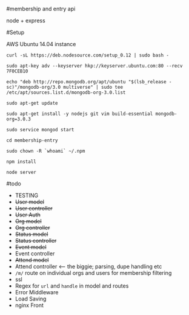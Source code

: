#membership and entry api

node + express


#Setup

AWS Ubuntu 14.04 instance

`curl -sL https://deb.nodesource.com/setup_0.12 | sudo bash -`

`sudo apt-key adv --keyserver hkp://keyserver.ubuntu.com:80 --recv 7F0CEB10`

`echo "deb http://repo.mongodb.org/apt/ubuntu "$(lsb_release -sc)"/mongodb-org/3.0 multiverse" | sudo tee /etc/apt/sources.list.d/mongodb-org-3.0.list`

`sudo apt-get update`

`sudo apt-get install -y nodejs git vim build-essential mongodb-org=3.0.3`

`sudo service mongod start`

`cd membership-entry`
```
sudo chown -R `whoami` ~/.npm
```
`npm install`

`node server`

#todo

- TESTING
- ~~User model~~
- ~~User controller~~
- ~~User Auth~~
- ~~Org model~~
- ~~Org controller~~
- ~~Status model~~
- ~~Status controller~~
- ~~Event model~~
- Event controller
- ~~Attend model~~
- Attend controller <-- the biggie; parsing, dupe handling etc
- `/m/` route on individual orgs and users for membership filtering
- ssl
- Regex for `url` and `handle` in model and routes
- Error Middleware
- Load Saving
- nginx Front
